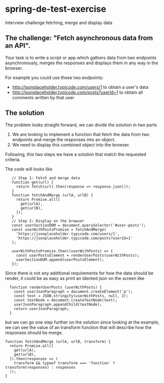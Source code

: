 # spring-de-test-exercise

Interview challenge fetching, merge and display data

## The challenge: "Fetch asynchronous data from an API".

Your task is to write a script or app which gathers data from two endpoints
asynchronously, merges the responses and displays them in any way in the browser.

For example you could use these two endpoints:

* http://jsonplaceholder.typicode.com/users/1 to obtain a user's data
* http://jsonplaceholder.typicode.com/posts?userId=1 to obtain all comments written by that user

## The solution

The problem looks straight forward, we can divide the solution in two parts

1.  We are looking to implement a function that fetch the data from two endpoints
    and merge the responses into an object.
2.  We need to display this combined object into the browser.

Following, this two steps we have a solution that match the requested criteria.

The code will looks like

```
   // Step 1: Fetch and merge data
   function get(url) {
     return fetch(url).then(response => response.json());
   }
   function fetchAndMerge (urlA, urlB) {
     return Promise.all([
       get(urlA),
       get(urlB),
     ]);
   }
   // Step 2: Display on the browser
   const userSectionDOM = document.querySelector('#user-posts');
   const userWithPostsPromise = fetchAndMerge(
     'https://jsonplaceholder.typicode.com/users/1',
     'https://jsonplaceholder.typicode.com/posts?userId=1'
   );

   userWithPostsPromise.then((userWithPosts) => {
     const userPostsElement = renderUserPosts(userWithPosts);
     userSectionDOM.append(userPostsElement);
   });
```

Since there is not any additional requirements for how the data should be render,
it could be as easy as print an idented json on the screen like

```
  function renderUserPosts (userWithPosts) {
    const userJsonParagraph = document.createElement('p');
    const text = JSON.stringify(userWithPosts, null, 2);
    const textNode = document.createTextNode(text);
    userJsonParagraph.appendChild(textNode);
    return userJsonParagraph;
  }
```

but we can go one step further on the solution since looking at the example,
we can see the value of an transform function that will describe how the responses
should be merge.

```
function fetchAndMerge (urlA, urlB, transform) {
  return Promise.all([
    get(urlA),
    get(urlB),
  ]).then(responses => (
    transform && typeof transform === 'function' ? transform(responses) : responses
  ));
}
```
